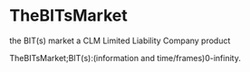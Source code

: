 # TheBITsMarket
 the BIT(s) market
a CLM Limited Liability Company product

TheBITsMarket;BIT(s):(information and time/frames)0-infinity.
